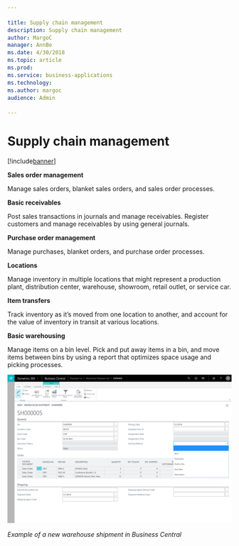```yaml
---

title: Supply chain management
description: Supply chain management
author: MargoC
manager: AnnBe
ms.date: 4/30/2018
ms.topic: article
ms.prod: 
ms.service: business-applications
ms.technology: 
ms.author: margoc
audience: Admin

---
```

#  Supply chain management




[!include[banner](../../../includes/banner.md)]

**Sales order management**

Manage sales orders, blanket sales orders, and sales order processes.

**Basic receivables**

Post sales transactions in journals and manage receivables. Register customers
and manage receivables by using general journals.

**Purchase order management**

Manage purchases, blanket orders, and purchase order processes.

**Locations**

Manage inventory in multiple locations that might represent a production plant,
distribution center, warehouse, showroom, retail outlet, or service car.

**Item transfers**

Track inventory as it’s moved from one location to another, and account for the
value of inventory in transit at various locations.

**Basic warehousing**

Manage items on a bin level. Pick and put away items in a bin, and move items
between bins by using a report that optimizes space usage and picking processes.

![A screenshot of a new warehouse shipment example in Business Central](media/supply-chain-management-1.png "A screenshot of a new warehouse shipment example in Business Central")
<!-- SMB_BusinessCentral_WarehouseShipment_A.png -->


*Example of a new warehouse shipment in Business Central*
